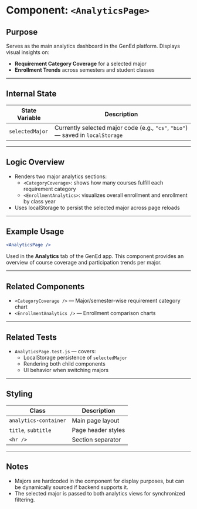 # Component: `<AnalyticsPage>`

## Purpose

Serves as the main analytics dashboard in the GenEd platform. Displays visual insights on:
- **Requirement Category Coverage** for a selected major
- **Enrollment Trends** across semesters and student classes

---

## Internal State

| State Variable   | Description |
|------------------|-------------|
| `selectedMajor`  | Currently selected major code (e.g., `"cs"`, `"bio"`) — saved in `localStorage` |

---

## Logic Overview

- Renders two major analytics sections:
  - `<CategoryCoverage>`: shows how many courses fulfill each requirement category
  - `<EnrollmentAnalytics>`: visualizes overall enrollment and enrollment by class year
- Uses localStorage to persist the selected major across page reloads

---

## Example Usage

```jsx
<AnalyticsPage />
```

Used in the **Analytics** tab of the GenEd app. This component provides an overview of course coverage and participation trends per major.

---

## Related Components

- `<CategoryCoverage />` — Major/semester-wise requirement category chart
- `<EnrollmentAnalytics />` — Enrollment comparison charts

---

## Related Tests

- `AnalyticsPage.test.js` — covers:
  - LocalStorage persistence of `selectedMajor`
  - Rendering both child components
  - UI behavior when switching majors

---

## Styling

| Class | Description |
|-------|-------------|
| `analytics-container` | Main page layout |
| `title`, `subtitle`   | Page header styles |
| `<hr />`              | Section separator |

---

## Notes

- Majors are hardcoded in the component for display purposes, but can be dynamically sourced if backend supports it.
- The selected major is passed to both analytics views for synchronized filtering.
